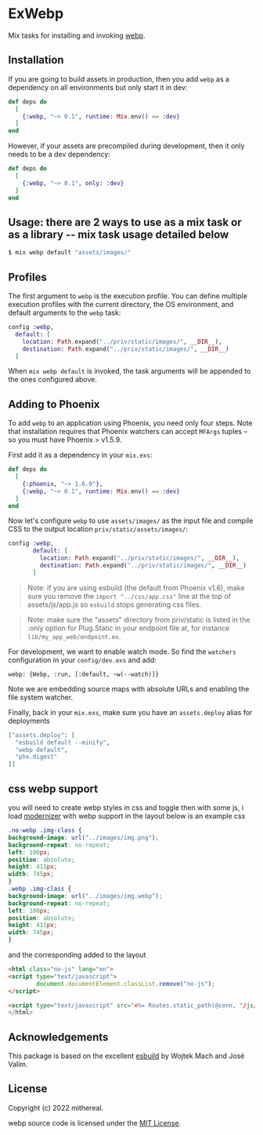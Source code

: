 # ExWebp


Mix tasks for installing and invoking [webp](https://github.com/mithereal/ex_webp/).

## Installation

If you are going to build assets in production, then you add
`webp` as a dependency on all environments but only start it
in dev:

```elixir
def deps do
  [
    {:webp, "~> 0.1", runtime: Mix.env() == :dev}
  ]
end
```

However, if your assets are precompiled during development,
then it only needs to be a dev dependency:

```elixir
def deps do
  [
    {:webp, "~> 0.1", only: :dev}
  ]
end
```

## Usage: there are 2 ways to use as a mix task or as a library -- mix task usage detailed below

```bash
$ mix webp default "assets/images/"
```


## Profiles

The first argument to `webp` is the execution profile.
You can define multiple execution profiles with the current
directory, the OS environment, and default arguments to the
`webp` task:

```elixir
config :webp,
  default: [
    location: Path.expand("../priv/static/images/", __DIR__),
    destination: Path.expand("../priv/static/images/", __DIR__)
  ]
```

When `mix webp default` is invoked, the task arguments will be appended
to the ones configured above.

## Adding to Phoenix

To add `webp` to an application using Phoenix, you need only four steps.
Note that installation requires that Phoenix watchers can accept `MFArgs`
tuples – so you must have Phoenix > v1.5.9.

First add it as a dependency in your `mix.exs`:

```elixir
def deps do
  [
    {:phoenix, "~> 1.6.0"},
    {:webp, "~> 0.1", runtime: Mix.env() == :dev}
  ]
end
```

Now let's configure `webp` to use `assets/images/` as the input file and
compile CSS to the output location `priv/static/assets/images/`:

```elixir
config :webp,
       default: [
         location: Path.expand("../priv/static/images/", __DIR__),
         destination: Path.expand("../priv/static/images/", __DIR__)
       ]
```

> Note: if you are using esbuild (the default from Phoenix v1.6),
> make sure you remove the `import "../css/app.css"` line at the
> top of assets/js/app.js so `esbuild` stops generating css files.

> Note: make sure the "assets" directory from priv/static is listed
> in the :only option for Plug.Static in your endpoint file at,
> for instance `lib/my_app_web/endpoint.ex`.

For development, we want to enable watch mode. So find the `watchers`
configuration in your `config/dev.exs` and add:

```
webp: {Webp, :run, [:default, ~w(--watch)]}
```

Note we are embedding source maps with absolute URLs and enabling the file system watcher.

Finally, back in your `mix.exs`, make sure you have an `assets.deploy`
alias for deployments

```elixir
["assets.deploy": [
  "esbuild default --minify",
  "webp default",
  "phx.digest"
]]
```

## css webp support
you will need to create webp styles in css and toggle then with some js, i load [modernizer](https://modernizr.com) with webp support in the layout
below is an example css

```css
.no-webp .img-class {
background-image: url("../images/img.png");
background-repeat: no-repeat;
left: 100px;
position: absolute;
height: 411px;
width: 745px;
}  
.webp .img-class {
background-image: url("../images/img.webp");
background-repeat: no-repeat;
left: 100px;
position: absolute;
height: 411px;
width: 745px;
}
```

and the corresponding added to the layout

```html
<html class="no-js" lang="en">
<script type="text/javascript">
        document.documentElement.classList.remove("no-js");
</script>

<script type="text/javascript" src="<%= Routes.static_path(@conn, "/js/modernizr_webp.js") %>"></script>
</html>
```

## Acknowledgements

This package is based on the excellent [esbuild](https://github.com/phoenixframework/esbuild) by Wojtek Mach and José Valim.

## License

Copyright (c) 2022 mithereal.

webp source code is licensed under the [MIT License](LICENSE.md).

